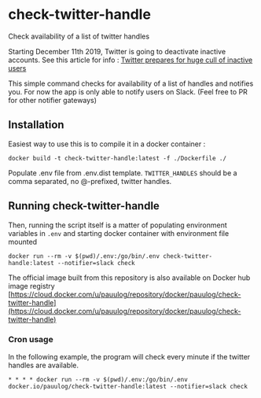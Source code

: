 # check-twitter-handle
Check availability of a list of twitter handles

Starting December 11th 2019, Twitter is going to deactivate inactive accounts.
See this article for info : [Twitter prepares for huge cull of inactive users](https://www.bbc.co.uk/news/technology-50567751)


This simple command checks for availability of a list of handles and notifies you.
For now the app is only able to notify users on Slack. (Feel free to PR for other notifier gateways)

## Installation

Easiest way to use this is to compile it in a docker container :
```
docker build -t check-twitter-handle:latest -f ./Dockerfile ./
```

Populate .env file from .env.dist template. `TWITTER_HANDLES` should be a comma separated, no @-prefixed, twitter handles.

## Running check-twitter-handle

Then, running the script itself is a matter of populating environment variables in `.env` and starting docker container with environment file mounted

```
docker run --rm -v $(pwd)/.env:/go/bin/.env check-twitter-handle:latest --notifier=slack check
```

The official image built from this repository is also available on Docker hub image registry [https://cloud.docker.com/u/pauulog/repository/docker/pauulog/check-twitter-handle](https://cloud.docker.com/u/pauulog/repository/docker/pauulog/check-twitter-handle)

### Cron usage

In the following example, the program will check every minute if the twitter handles are available.
```
* * * * docker run --rm -v $(pwd)/.env:/go/bin/.env docker.io/pauulog/check-twitter-handle:latest --notifier=slack check
```

